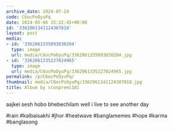 ```yaml
---
archive_date: 2024-07-24
code: C6ocPoOyuPq
date: 2024-05-06 15:22:45+00:00
id: '3362061341124387818'
layout: post
media:
- id: '3362061335093030204'
  type: image
  url: media/C6ocPoOyuPq/3362061335093030204.jpg
- id: '3362061335227024965'
  type: image
  url: media/C6ocPoOyuPq/3362061335227024965.jpg
permalink: /p/C6ocPoOyuPq/
thumbnail: media/C6ocPoOyuPq/3362061341124387818.jpg
title: Album by stonpremi101
---
```


aajkei sesh hobo bhebechilam well i live to see another day  
  
#rain #kalbaisakhi #jhor #heatwave #banglamemes #hope #karma #banglasong